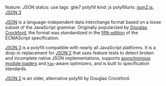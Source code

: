 feature: JSON
status: use
tags: gtie7 polyfill
kind: js
polyfillurls: [json2.js](https://github.com/douglascrockford/JSON-js), [JSON 3](https://bestiejs.github.io/json3/)

[JSON](https://json.org/) is a language-independent data interchange format based on a loose subset of the JavaScript grammar. Originally popularized by [Douglas Crockford](https://www.crockford.com/), the format was standardized in the [fifth edition](https://es5.github.io/) of the ECMAScript specification.

[JSON 3](https://bestiejs.github.io/json3/) is a polyfill compatible with nearly all JavaScript platforms. It is a drop-in replacement for [JSON 2](https://github.com/douglascrockford/JSON-js) that uses feature tests to detect broken and incomplete native JSON implementations, supports [asynchronous module loaders](https://github.com/amdjs/amdjs-api/wiki) and [`has`](https://github.com/phiggins42/has.js/)-aware optimizers, and is built to specification standards.

[JSON 2](https://github.com/douglascrockford/JSON-js) is an older, alternative polyfill by Douglas Crockford.
